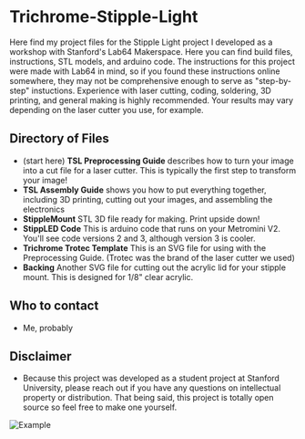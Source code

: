 # Trichrome-Stipple-Light
Here find my project files for the Stipple Light project I developed as a workshop with Stanford's Lab64 Makerspace. Here you can find build files, instructions, STL models, and arduino code.
The instructions for this project were made with Lab64 in mind, so if you found these instructions online somewhere, they may not be comprehensive enough to serve as "step-by-step" instuctions. Experience with laser cutting, coding, soldering, 3D printing, and general making is highly recommended. Your results may vary depending on the laser cutter you use, for example.   

## Directory of Files
- (start here) **TSL Preprocessing Guide** describes how to turn your image into a cut file for a laser cutter. This is typically the first step to transform your image!
- **TSL Assembly Guide** shows you how to put everything together, including 3D printing, cutting out your images, and assembling the electronics
- **StippleMount** STL 3D file ready for making. Print upside down!
- **StippLED Code** This is arduino code that runs on your Metromini V2. You'll see code versions 2 and 3, although version 3 is cooler.  
- **Trichrome Trotec Template** This is an SVG file for using with the Preprocessing Guide. (Trotec was the brand of the laser cutter we used)
- **Backing** Another SVG file for cutting out the acrylic lid for your stipple mount. This is designed for 1/8" clear acrylic.

## Who to contact
- Me, probably

## Disclaimer
- Because this project was developed as a student project at Stanford University, please reach out if you have any questions on intellectual property or distribution. That being said, this project is totally open source so feel free to make one yourself. 

![Example](https://github.com/matth215/Trichrome-Stipple-Light/assets/146595367/3085c9f0-26ba-4d35-a1c6-61aabd07f41a)

